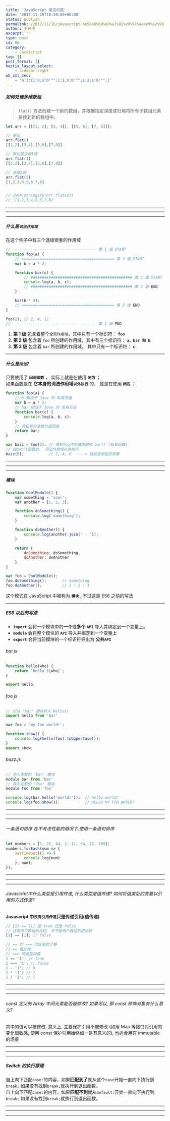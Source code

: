 ```yaml
---
title: 'JavaScript 常见问题'
date: '2017-11-16T10:10:00+00:00'
status: publish
permalink: /2017/11/16/javascript-%e5%b8%b8%e8%a7%81%e9%97%ae%e9%a2%98
author: 毛巳煜
excerpt: ''
type: post
id: 66
category:
    - JavaScript
tag: []
post_format: []
hestia_layout_select:
    - sidebar-right
wb_sst_seo:
    - 'a:3:{i:0;s:0:"";i:1;s:0:"";i:2;s:0:"";}'
---
```

##### **如何处理多维数组**

> `flat()` 方法创建一个新的数组，并根据指定深度递归地将所有子数组元素拼接到新的数组中。

```javascript
let arr = [[[1, 2], [3, 4]], [[5, 6], [7, 8]]];

// 默认
arr.flat()
[[1,2],[3,4],[5,6],[7,8]]

// 默认是去掉1层
arr.flat(1)
[[1,2],[3,4],[5,6],[7,8]]

// 去掉2层
arr.flat(2)
[1,2,3,4,5,6,7,8]


// JSON.stringify(arr.flat(2))
// '[1,2,3,4,5,6,7,8]'


```

- - - - - -

- - - - - -

- - - - - -

##### **什么是`词法作用域`**

在这个例子中有三个逐级嵌套的作用域

```javascript
// ------------------------------------- 第 1 级 START
function foo(a) {
    // ========================================= 第 2 级 START
    var b = a * 2;

    function bar(c) {
        // ############################################# 第 3 级 START
        console.log(a, b, c);
        // ############################################# 第 3 级 END
    }

    bar(b * 3);
    // ========================================= 第 2 级 END
}

foo(2); // 2, 4, 12
// ------------------------------------- 第 1 级 END

```

1. **第 1 级** 包含着整个`全局作用域`，其中只有一个标识符： **`foo`**
2. **第 2 级** 包含着 `foo` 所创建的作用域，其中有三个标识符： **`a、bar 和 b`**
3. **第 3 级** 包含着 `bar` 所创建的作用域， 其中只有一个标识符： **`c`**

- - - - - -

##### **什么是`闭包`?**

 只要使用了 **`回调函数`** ， 实际上就是在使用 **`闭包`** ；  
 如果函数是在 **它本身的词法作用域`以外执行`** 的， 就是在使用 **`闭包`** ；

```javascript
function foo(a) {
    // b 相当于 Java 的 私有变量
    var b = a * 2;
    // bar 相当于 Java 的 私有方法
    function bar(c) {
        console.log(a, b, c);
    }
    // 将私有方法做为返回值
    return bar;
}

var bazz = foo(2); // 得到foo作用域内部的 bar() (私有函数)
// 在bar()函数的， 词法作用域以外执行
bazz(6);           // 2, 4, 6  ----> 这就是闭包的效果

```

- - - - - -

- - - - - -

- - - - - -

##### 模块

```javascript
function CoolModule() {
    var something = 'cool';
    var another = [1, 2, 3];

    function doSomething() {
        console.log('something');
    }

    function doAnother() {
        console.log(another.join(' ! '));
    }

    return {
        doSomething: doSomething,
        doAnother: doAnother
    }
}

var foo = CoolModule();
foo.doSomething();       // something
foo.doAnother();         // 1 ! 2 ! 3

```

这个模式在 JavaScript 中被称为 **`模块`** , 不过这是 ES6 之前的写法

- - - - - -

##### ES6 以后的写法

- **`import`** 会将一个模块中的**一个**或**多个** **`API`** 导入并绑定到一个变量上。
- **`module`** 会将整个模块的 **`API`** 导入并绑定到一个变量上
- **`export`** 会将当前模块的一个标识符导出为 **公共`API`**

###### bar.js

```javascript
function hello(who) {
    return `hello ${who}`;
}

export hello;

```

###### foo.js

```javascript
// 仅从 'bar' 模块导入 hello()
import hello from 'bar'

var foo = 'my foo world!';

function show() {
    console.log(hello(foo).toUpperCase());
}
export show;

```

###### bazz.js

```javascript
// 导入完整的 'bar' 模块
module bar from 'bar'
// 导入完整的 'foo' 模块
module foo from 'foo'

console.log(bar.hello('world!'));  // hello world!
console.log(foo.show());           // HELLO MY FOO WORLD!

```

- - - - - -

- - - - - -

- - - - - -

###### 一条语句排序 在不考虑性能的情况下,使用一条语句排序

```javascript
let numbers = [1, 22, 44, 2, 11, 54, 21, 300];
numbers.forEach(num => {
    setTimeout(() => {
        console.log(num)
    }, num);
});

```

- - - - - -

- - - - - -

- - - - - -

###### Javascript中什么类型是引用传递, 什么类型是值传递? 如何将值类型的变量以引用的方式传递?

**Javascript 中`没有引用传递`只是传递引用(值传递)**

```javascript
// [1] == [1] 是 true 还是 false
// 这是两个数组的比较, 并不是两个数组的值比较
[1] == [1]; // false

// == 的 === 的区别的了解
// == 值比较
// === 同类型同值
1 == '1'; // true
1 === '1'; // false
1 - '1'; // 0
1 * '1'; // 1
1 / '1'; // 1

```

- - - - - -

- - - - - -

- - - - - -

###### const 定义的 Array 中间元素能否被修改? 如果可以, 那 const 修饰对象有什么意义?

 其中的值可以被修改. 意义上, 主要保护引用不被修改 (如用 Map 等接口对引用的变化很敏感, 使用 const 保护引用始终如一是有意义的), 也适合用在 immutable 的场景

- - - - - -

- - - - - -

- - - - - -

##### Switch 的执行原理

自上向下匹配`case:`的内容，如果**匹配到了**就从这个`case`开始一直向下执行到`break;` 如果没有找到`break;`就执行到退出函数。  
自上向下匹配`case:`的内容，如果**匹配不到**就从`default:`开始一直向下执行到`break;` 如果没有找到`break;`就执行到退出函数。

- - - - - -

- - - - - -

- - - - - -